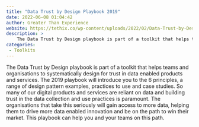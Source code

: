 ```yaml
---
title: "Data Trust by Design Playbook 2019"
date: 2022-06-08 01:04:42
author: Greater Than Experience
website: https://tethix.co/wp-content/uploads/2022/02/Data-Trust-by-Design_2019_FirstEdition.pdf
description: >
    The Data Trust by Design playbook is part of a toolkit that helps teams and organisations to systematically design for trust in data enabled products and services.
categories:
 - Toolkits
---
```


The Data Trust by Design playbook is part of a toolkit that helps teams and organisations to systematically design for trust in data enabled products and services. The 2019 playbook will introduce you to the 6 principles, a range of design pattern examples, practices to use and case studies. So many of our digital products and services are reliant on data and building trust in the data collection and use practices is paramount. The organisations that take this seriously will gain access to more data, helping them to drive more data enabled innovation and be on the path to win their market. This playbook can help you and your teams on this path.
